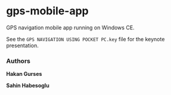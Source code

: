 # gps-mobile-app
GPS navigation mobile app running on Windows CE.

See the `GPS NAVIGATION USING POCKET PC.key` file for the keynote presentation.

### Authors
  
**Hakan Gurses**
  
**Sahin Habesoglu**
